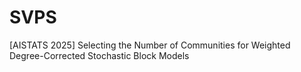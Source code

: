# SVPS
[AISTATS 2025] Selecting the Number of Communities for Weighted Degree-Corrected Stochastic Block Models
